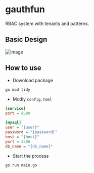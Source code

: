 # gauthfun
RBAC system with tenants and patterns.

## Basic Design

![image](https://user-images.githubusercontent.com/6275608/129182060-b0aa5599-d525-44b3-94d0-e8df922ffb1d.png)

## How to use

- Download package

``` bash
go mod tidy
```

- Modiy `config.toml`

``` ini
[service]
port = 8080

[mysql]
user = "{user}"
password = "{password}"
host = "{host}"
port = 3306
db_name = "{db_name}"
``` 

- Start the process

``` bash
go run main.go
```

